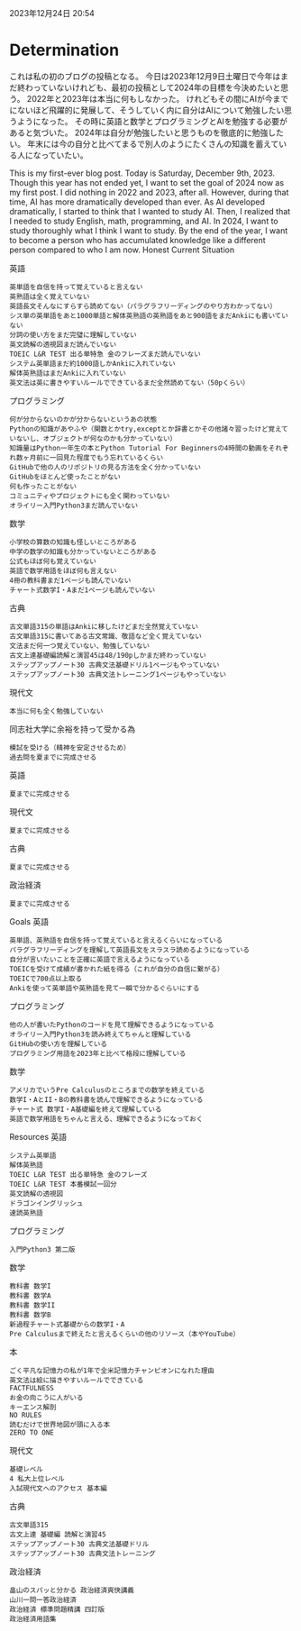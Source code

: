 2023年12月24日 20:54

# Determination

これは私の初のブログの投稿となる。
今日は2023年12月9日土曜日で今年はまだ終わっていないけれども、最初の投稿として2024年の目標を今決めたいと思う。
2022年と2023年は本当に何もしなかった。
けれどもその間にAIが今までにないほど飛躍的に発展して、そうしていく内に自分はAIについて勉強したい思うようになった。
その時に英語と数学とプログラミングとAIを勉強する必要があると気づいた。
2024年は自分が勉強したいと思うものを徹底的に勉強したい。
年末には今の自分と比べてまるで別人のようにたくさんの知識を蓄えている人になっていたい。

This is my first-ever blog post.
Today is Saturday, December 9th, 2023. Though this year has not ended yet, I want to set the goal of 2024 now as my first post.
I did nothing in 2022 and 2023, after all.
However, during that time, AI has more dramatically developed than ever.
As AI developed dramatically, I started to think that I wanted to study AI.
Then, I realized that I needed to study English, math, programming, and AI.
In 2024, I want to study thoroughly what I think I want to study.
By the end of the year, I want to become a person who has accumulated knowledge like a different person compared to who I am now.
Honest Current Situation


英語

    英単語を自信を持って覚えていると言えない
    英熟語は全く覚えていない
    英語長文そんなにすらすら読めてない（パラグラフリーディングのやり方わかってない）
    シス単の英単語をあと1000単語と解体英熟語の英熟語をあと900語をまだAnkiにも書いていない
    分詞の使い方をまだ完璧に理解していない
    英文読解の透視図まだ読んでいない
    TOEIC L&R TEST 出る単特急 金のフレーズまだ読んでいない
    システム英単語まだ約1000語しかAnkiに入れていない
    解体英熟語はまだAnkiに入れていない
    英文法は英に書きやすいルールでできているまだ全然読めてない（50pくらい）

プログラミング

    何が分からないのかが分からないというあの状態
    Pythonの知識があやふや（関数とかtry,exceptとか辞書とかその他諸々習ったけど覚えていないし、オブジェクトが何なのかも分かっていない）
    知識量はPython一年生の本とPython Tutorial For Beginnersの4時間の動画をそれぞれ数ヶ月前に一回見た程度でもう忘れているくらい
    GitHubで他の人のリポジトリの見る方法を全く分かっていない
    GitHubをほとんど使ったことがない
    何も作ったことがない
    コミュニティやプロジェクトにも全く関わっていない
    オライリー入門Python3まだ読んでいない

数学

    小学校の算数の知識も怪しいところがある
    中学の数学の知識も分かっていないところがある
    公式もほぼ何も覚えていない
    英語で数学用語をほぼ何も言えない
    4冊の教科書まだ1ページも読んでいない
    チャート式数学I・Aまだ1ページも読んでいない

古典

    古文単語315の単語はAnkiに移したけどまだ全然覚えていない
    古文単語315に書いてある古文常識、敬語など全く覚えていない
    文法まだ何一つ覚えていない、勉強していない
    古文上達基礎編読解と演習45は48/190pしかまだ終わっていない
    ステップアップノート30 古典文法基礎ドリル1ページもやっていない
    ステップアップノート30 古典文法トレーニング1ページもやっていない

現代文

    本当に何も全く勉強していない

同志社大学に余裕を持って受かる為

    模試を受ける（精神を安定させるため）
    過去問を夏までに完成させる

英語

    夏までに完成させる

現代文

    夏までに完成させる

古典

    夏までに完成させる

政治経済

    夏までに完成させる

Goals
英語

    英単語、英熟語を自信を持って覚えていると言えるくらいになっている
    パラグラフリーディングを理解して英語長文をスラスラ読めるようになっている
    自分が言いたいことを正確に英語で言えるようになっている
    TOEICを受けて成績が書かれた紙を得る（これが自分の自信に繋がる）
    TOEICで700点以上取る
    Ankiを使って英単語や英熟語を見て一瞬で分かるぐらいにする

プログラミング

    他の人が書いたPythonのコードを見て理解できるようになっている
    オライリー入門Python3を読み終えてちゃんと理解している
    GitHubの使い方を理解している
    プログラミング用語を2023年と比べて格段に理解している

数学

    アメリカでいうPre Calculusのところまでの数学を終えている
    数学I・AとII・Bの教科書を読んで理解できるようになっている
    チャート式 数学I・A基礎編を終えて理解している
    英語で数学用語をちゃんと言える、理解できるようになっておく

Resources
英語

    システム英単語
    解体英熟語
    TOEIC L&R TEST 出る単特急 金のフレーズ
    TOEIC L&R TEST 本番模試一回分
    英文読解の透視図
    ドラゴンイングリッシュ
    速読英熟語

プログラミング

    入門Python3 第二版

数学

    教科書 数学I
    教科書 数学A
    教科書 数学II
    教科書 数学B
    新過程チャート式基礎からの数学I・A
    Pre Calculusまで終えたと言えるくらいの他のリソース（本やYouTube）

本

    ごく平凡な記憶力の私が1年で全米記憶力チャンピオンになれた理由
    英文法は絵に描きやすいルールでできている
    FACTFULNESS
    お金の向こうに人がいる
    キーエンス解剖
    NO RULES
    読むだけで世界地図が頭に入る本
    ZERO TO ONE

現代文

    基礎レベル
    4 私大上位レベル
    入試現代文へのアクセス 基本編

古典

    古文単語315
    古文上達 基礎編 読解と演習45
    ステップアップノート30 古典文法基礎ドリル
    ステップアップノート30 古典文法トレーニング

政治経済

    畠山のスパッと分かる 政治経済爽快講義
    山川一問一答政治経済
    政治経済 標準問題精講 四訂版
    政治経済用語集
